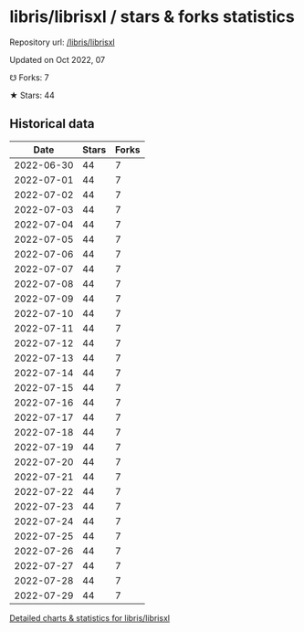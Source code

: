 # libris/librisxl / stars & forks statistics

Repository url: [/libris/librisxl](https://github.com/libris/librisxl)

Updated on Oct 2022, 07

☋ Forks: 7

★ Stars: 44

## Historical data
| Date | Stars | Forks |
|------|-------|-------|
| 2022-06-30 | 44 | 7 | 
| 2022-07-01 | 44 | 7 | 
| 2022-07-02 | 44 | 7 | 
| 2022-07-03 | 44 | 7 | 
| 2022-07-04 | 44 | 7 | 
| 2022-07-05 | 44 | 7 | 
| 2022-07-06 | 44 | 7 | 
| 2022-07-07 | 44 | 7 | 
| 2022-07-08 | 44 | 7 | 
| 2022-07-09 | 44 | 7 | 
| 2022-07-10 | 44 | 7 | 
| 2022-07-11 | 44 | 7 | 
| 2022-07-12 | 44 | 7 | 
| 2022-07-13 | 44 | 7 | 
| 2022-07-14 | 44 | 7 | 
| 2022-07-15 | 44 | 7 | 
| 2022-07-16 | 44 | 7 | 
| 2022-07-17 | 44 | 7 | 
| 2022-07-18 | 44 | 7 | 
| 2022-07-19 | 44 | 7 | 
| 2022-07-20 | 44 | 7 | 
| 2022-07-21 | 44 | 7 | 
| 2022-07-22 | 44 | 7 | 
| 2022-07-23 | 44 | 7 | 
| 2022-07-24 | 44 | 7 | 
| 2022-07-25 | 44 | 7 | 
| 2022-07-26 | 44 | 7 | 
| 2022-07-27 | 44 | 7 | 
| 2022-07-28 | 44 | 7 | 
| 2022-07-29 | 44 | 7 | 


[Detailed charts & statistics for libris/librisxl](https://reviewgithub.com/rep/libris/librisxl)
